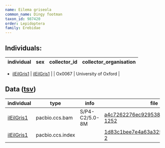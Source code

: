 ```yaml
---
name: Eilema griseola
common_name: Dingy footman
taxon_id: 987420
order: Lepidoptera
family: Erebidae
---
```


## Individuals:

| individual | sex | collector_id | collector_organisation |
| ---------- | --- | ------------ | ---------------------- |
  * [ilEilGris1](ilEilGris1.md)
| [ilEilGris1](ilEilGris1.md) |  | Ox0067 | University of Oxford |

## Data ([tsv](Eilema_griseola_data.tsv))

| individual | type | info | file |
| ---------- | ---- | ---- | ---- |
| [ilEilGris1](ilEilGris1.md) | pacbio.ccs.bam | S/P4-C2/5.0-8M | [a4c7262276ec92953828aa556ffe4d65-1252](https://darwin.cog.sanger.ac.uk/insects/Eilema_griseola/ilEilGris1/genomic_data/pacbio/m64016_191020_002959.bc1009_BAK8A_OA--bc1009_BAK8A_OA.ccs.bam) |
| [ilEilGris1](ilEilGris1.md) | pacbio.ccs.index |  | [1d83c1bee7e4a63a325cb2d3fc7648e3-2](https://darwin.cog.sanger.ac.uk/insects/Eilema_griseola/ilEilGris1/genomic_data/pacbio/m64016_191020_002959.bc1009_BAK8A_OA--bc1009_BAK8A_OA.ccs.bam.pbi) |
